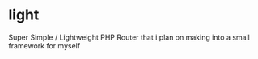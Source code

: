 # light
Super Simple / Lightweight PHP Router that i plan on making into a small framework for myself
